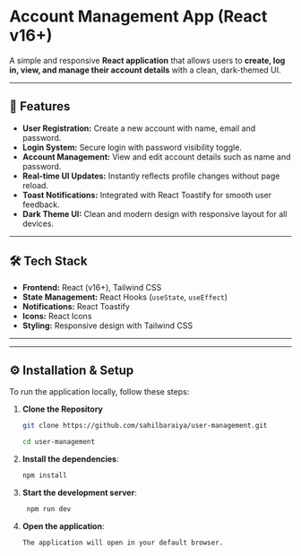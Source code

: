 # Account Management App (React v16+)

A simple and responsive **React application** that allows users to **create, log in, view, and manage their account details** with a clean, dark-themed UI.

---

## 🚀 Features

- **User Registration:** Create a new account with name, email and password.  
- **Login System:** Secure login with password visibility toggle.  
- **Account Management:** View and edit account details such as name and password.  
- **Real-time UI Updates:** Instantly reflects profile changes without page reload.  
- **Toast Notifications:** Integrated with React Toastify for smooth user feedback.  
- **Dark Theme UI:** Clean and modern design with responsive layout for all devices.

---

## 🛠️ Tech Stack

- **Frontend:** React (v16+), Tailwind CSS  
- **State Management:** React Hooks (`useState`, `useEffect`)  
- **Notifications:** React Toastify  
- **Icons:** React Icons  
- **Styling:** Responsive design with Tailwind CSS  

---


---

## ⚙️ Installation & Setup





To run the application locally, follow these steps:

1. **Clone the Repository**
   ```bash
   git clone https://github.com/sahilbaraiya/user-management.git

   cd user-management

2. **Install the dependencies**:
   ```bash
   npm install

3. **Start the development server**:
   ```bash
    npm run dev

4. **Open the application**:
    ```bash
    The application will open in your default browser.


